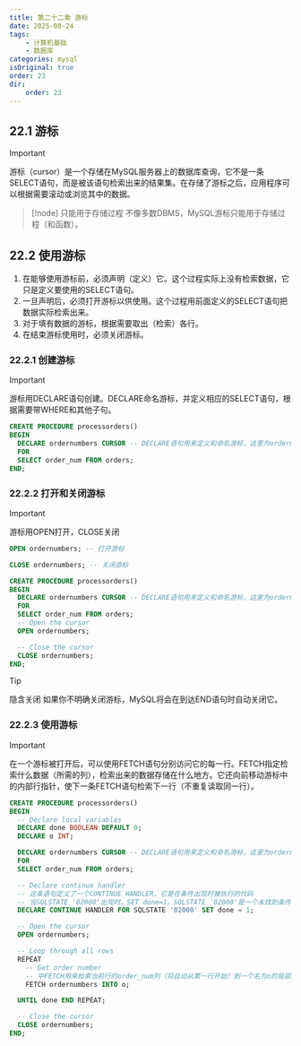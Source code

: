 ```yaml
---
title: 第二十二章 游标
date: 2025-08-24
tags:
    - 计算机基础
    - 数据库
categories: mysql
isOriginal: true
order: 23
dir:
    order: 23
---
```

## 22.1 游标
> [!important]
> 游标（cursor）是一个存储在MySQL服务器上的数据库查询，它不是一条SELECT语句，而是被该语句检索出来的结果集。在存储了游标之后，应用程序可以根据需要滚动或浏览其中的数据。

> [!node]
> 只能用于存储过程 不像多数DBMS，MySQL游标只能用于存储过程（和函数）。

## 22.2 使用游标
1. 在能够使用游标前，必须声明（定义）它。这个过程实际上没有检索数据，它只是定义要使用的SELECT语句。
2. 一旦声明后，必须打开游标以供使用。这个过程用前面定义的SELECT语句把数据实际检索出来。
3. 对于填有数据的游标，根据需要取出（检索）各行。
4. 在结束游标使用时，必须关闭游标。

### 22.2.1 创建游标
> [!important]
> 游标用DECLARE语句创建。DECLARE命名游标，并定义相应的SELECT语句，根据需要带WHERE和其他子句。

```sql
CREATE PROCEDURE processorders()
BEGIN
  DECLARE ordernumbers CURSOR -- DECLARE语句用来定义和命名游标，这里为ordernumbers。
  FOR
  SELECT order_num FROM orders;
END;
```

### 22.2.2 打开和关闭游标
> [!important]
> 游标用OPEN打开，CLOSE关闭

```sql
OPEN ordernumbers; -- 打开游标

CLOSE ordernumbers; -- 关闭游标

CREATE PROCEDURE processorders()
BEGIN
  DECLARE ordernumbers CURSOR -- DECLARE语句用来定义和命名游标，这里为ordernumbers。
  FOR
  SELECT order_num FROM orders;
  -- Open the cursor
  OPEN ordernumbers;

  -- Close the cursor
  CLOSE ordernumbers;
END;
```

> [!tip]
> 隐含关闭 如果你不明确关闭游标，MySQL将会在到达END语句时自动关闭它。

### 22.2.3 使用游标
> [!important]
> 在一个游标被打开后，可以使用FETCH语句分别访问它的每一行。FETCH指定检索什么数据（所需的列），检索出来的数据存储在什么地方。它还向前移动游标中的内部行指针，使下一条FETCH语句检索下一行（不重复读取同一行）。

```sql
CREATE PROCEDURE processorders()
BEGIN
  -- Declare local variables
  DECLARE done BOOLEAN DEFAULT 0;
  DECLARE o INT;

  DECLARE ordernumbers CURSOR -- DECLARE语句用来定义和命名游标，这里为ordernumbers。
  FOR
  SELECT order_num FROM orders;

  -- Declare continue handler
  -- 这条语句定义了一个CONTINUE HANDLER，它是在条件出现时被执行的代码
  -- 当SQLSTATE '02000'出现时，SET done=1。SQLSTATE '02000'是一个未找到条件，当REPEAT由于没有更多的行供循环而不能继续时，出现这个条件。
  DECLARE CONTINUE HANDLER FOR SQLSTATE '02000' SET done = 1;

  -- Open the cursor
  OPEN ordernumbers;

  -- Loop through all rows
  REPEAT
    -- Get order number
    -- 中FETCH用来检索当前行的order_num列（将自动从第一行开始）到一个名为o的局部声明的变量中。对检索出的数据不做任何处理。
    FETCH ordernumbers INTO o;

  UNTIL done END REPEAT;

  -- Close the cursor
  CLOSE ordernumbers;
END;
```